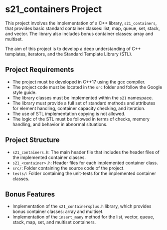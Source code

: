 s21_containers Project
=======================

This project involves the implementation of a C++ library, `s21_containers`, that provides basic standard container classes: list, map, queue, set, stack, and vector. The library also includes bonus container classes: array and multiset.

The aim of this project is to develop a deep understanding of C++ templates, iterators, and the Standard Template Library (STL).

Project Requirements
---------------------

* The project must be developed in C++17 using the gcc compiler.
* The project code must be located in the `src` folder and follow the Google style guide.
* The library classes must be implemented within the `s21` namespace.
* The library must provide a full set of standard methods and attributes for element handling, container capacity checking, and iteration.
* The use of STL implementation copying is not allowed.
* The logic of the STL must be followed in terms of checks, memory handling, and behavior in abnormal situations.

Project Structure
------------------

* `s21_containers.h`: The main header file that includes the header files of the implemented container classes.
* `s21_<container>.h`: Header files for each implemented container class.
* `src/`: Folder containing the source code of the project.
* `tests/`: Folder containing the unit-tests for the implemented container classes.

Bonus Features
--------------

* Implementation of the `s21_containersplus.h` library, which provides bonus container classes: array and multiset.
* Implementation of the `insert_many` method for the list, vector, queue, stack, map, set, and multiset containers.
